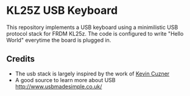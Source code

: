 # KL25Z USB Keyboard
This repository implements a USB keyboard using a minimilistic USB protocol stack for FRDM KL25z. The code is configured to write "Hello World" everytime the board is plugged in.

## Credits
* The usb stack is largely inspired by the work of [Kevin Cuzner](http://kevincuzner.com/2014/12/12/teensy-3-1-bare-metal-writing-a-usb-driver/#freescale-usb)  
* A good source to learn more about USB http://www.usbmadesimple.co.uk/
